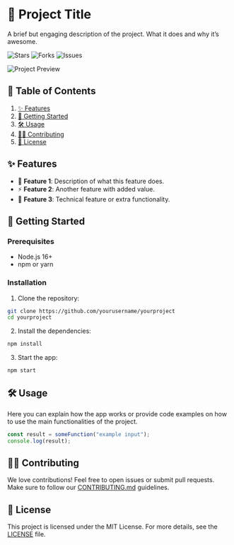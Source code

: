 # 🚀 Project Title

A brief but engaging description of the project. What it does and why it’s awesome.

![Stars](https://img.shields.io/github/stars/yourusername/yourproject) ![Forks](https://img.shields.io/github/forks/yourusername/yourproject) ![Issues](https://img.shields.io/github/issues/yourusername/yourproject)

![Project Preview](./preview.png)

## 📑 Table of Contents
1. [✨ Features](#-features)
2. [🚀 Getting Started](#-getting-started)
3. [🛠️ Usage](#-usage)
4. [🧑‍💻 Contributing](#-contributing)
5. [📄 License](#-license)

## ✨ Features
- 🌟 **Feature 1**: Description of what this feature does.
- ⚡ **Feature 2**: Another feature with added value.
- 🔧 **Feature 3**: Technical feature or extra functionality.

## 🚀 Getting Started

### Prerequisites
- Node.js 16+
- npm or yarn

### Installation
1. Clone the repository:

```bash
git clone https://github.com/yourusername/yourproject
cd yourproject
```

2. Install the dependencies:

```bash
npm install
```

3. Start the app:

```bash
npm start
```

## 🛠️ Usage

Here you can explain how the app works or provide code examples on how to use the main functionalities of the project.

```js
const result = someFunction("example input");
console.log(result);
```

## 🧑‍💻 Contributing
We love contributions! Feel free to open issues or submit pull requests. Make sure to follow our [CONTRIBUTING.md](./CONTRIBUTING.md) guidelines.

## 📄 License
This project is licensed under the MIT License. For more details, see the [LICENSE](./LICENSE) file.

